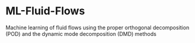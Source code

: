 # ML-Fluid-Flows
Machine learning of fluid flows using the proper orthogonal decomposition (POD) and the dynamic mode decomposition (DMD) methods
